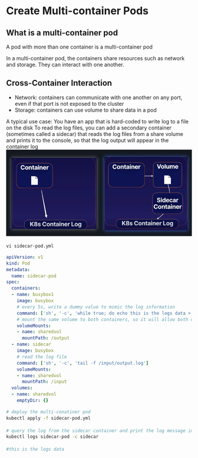 # Create Multi-container Pods

## What is a multi-container pod
A pod with more than one container is a multi-container pod

In a multi-container pod, the containers share resources such as network and storage. They can interact with one another.

## Cross-Container Interaction
* Network: containers can communicate with one another on any port, even if that port is not exposed to the cluster
* Storage: containers can use volume to share data in a pod

A typical use case:
You have an app that is hard-coded to write log to a file on the disk
To read the log files, you can add a secondary container (sometimes called a sidecar) that reads the log files from a share volume and prints it to the console, so that the log output will appear in the container log
![img](./img/multi-container-use-case.jpg)

`vi sidecar-pod.yml`
```yml
apiVersion: v1
kind: Pod
metadata:
  name: sidecar-pod
spec:
  containers:
  - name: busybox1
    image: busybox
    # every 5s, write a dummy value to mimic the log information
    command: ['sh', '-c', 'while true; do echo this is the logs data > /output/output.log; sleep 5; done']
    # mount the same volume to both containers, so it will allow both containers to interact with the same volume
    volumeMounts:
    - name: sharedvol
      mountPath: /output
  - name: sidecar
    image: busybox
    # read the log file
    command: ['sh', '-c', 'tail -f /input/output.log']
    volumeMounts:
    - name: sharedvol
      mountPath: /input
  volumes:
  - name: sharedvol
    emptyDir: {}
```

```bash
# deploy the multi-conatiner pod
kubectl apply -f sidecar-pod.yml

# query the log from the sidecar container and print the log message in the console
kubectl logs sidecar-pod -c sidecar

#this is the logs data
```